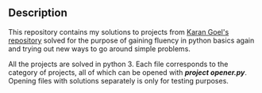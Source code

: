 ## Description

This repository contains my solutions to projects from [Karan Goel's repository](https://github.com/karan/Projects) solved for the purpose of 
gaining fluency in python basics again and trying out new ways to go around simple problems.

All the projects are solved in python 3. Each file corresponds to the category of projects, all of which can be opened 
with ***project opener.py***. Opening files with solutions separately is only for testing purposes.
